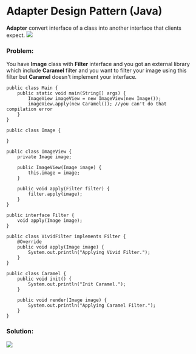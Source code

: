 # Adapter Design Pattern (Java)

**Adapter** convert interface of a class into another interface that clients expect.
![](https://github.com/shamy1st/design-pattern-adapter-java/blob/main/uml.png)
### Problem: 
You have **Image** class with **Filter** interface and you got an external library which include **Caramel** filter and you want to filter your image using this filter but **Caramel** doesn't implement your interface.

    public class Main {
        public static void main(String[] args) {
            ImageView imageView = new ImageView(new Image());
            imageView.apply(new Caramel()); //you can't do that compilation error
        }
    }
    
    public class Image {

    }

    public class ImageView {
        private Image image;

        public ImageView(Image image) {
            this.image = image;
        }
        
        public void apply(Filter filter) {
            filter.apply(image);
        }
    }

    public interface Filter {
        void apply(Image image);
    }

    public class VividFilter implements Filter {
        @Override
        public void apply(Image image) {
            System.out.println("Applying Vivid Filter.");
        }
    }

    public class Caramel {
        public void init() {
            System.out.println("Init Caramel.");
        }
        
        public void render(Image image) {
            System.out.println("Applying Caramel Filter.");
        }
    }
### Solution:
![](https://github.com/shamy1st/design-pattern-adapter-java/blob/main/uml-solutions.png)
